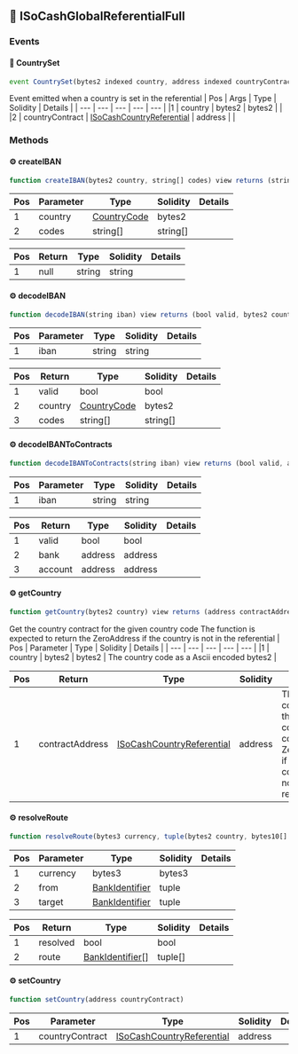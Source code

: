 ## 📜 ISoCashGlobalReferentialFull

### Events

#### 📢 __CountrySet__
```js
event CountrySet(bytes2 indexed country, address indexed countryContract)
```
Event emitted when a country is set in the referential
| Pos | Args | Type | Solidity | Details |
| --- | --- | --- | --- | --- |
|1 | country | bytes2 | bytes2 |  |
|2 | countryContract | [ISoCashCountryReferential](./api-t-ISoCashCountryReferential.md) | address |  |


### Methods

#### ⚙️ __createIBAN__
```js
function createIBAN(bytes2 country, string[] codes) view returns (string)
```
| Pos | Parameter | Type | Solidity | Details |
| --- | --- | --- | --- | --- |
|1 | country | [CountryCode](./api-t-CountryCode.md) | bytes2 |  |
|2 | codes | string[] | string[] |  |


| Pos | Return | Type | Solidity | Details |
| --- | --- | --- | --- | --- |
|1 | null | string | string |  |


#### ⚙️ __decodeIBAN__
```js
function decodeIBAN(string iban) view returns (bool valid, bytes2 country, string[] codes)
```
| Pos | Parameter | Type | Solidity | Details |
| --- | --- | --- | --- | --- |
|1 | iban | string | string |  |


| Pos | Return | Type | Solidity | Details |
| --- | --- | --- | --- | --- |
|1 | valid | bool | bool |  |
|2 | country | [CountryCode](./api-t-CountryCode.md) | bytes2 |  |
|3 | codes | string[] | string[] |  |


#### ⚙️ __decodeIBANToContracts__
```js
function decodeIBANToContracts(string iban) view returns (bool valid, address bank, address account)
```
| Pos | Parameter | Type | Solidity | Details |
| --- | --- | --- | --- | --- |
|1 | iban | string | string |  |


| Pos | Return | Type | Solidity | Details |
| --- | --- | --- | --- | --- |
|1 | valid | bool | bool |  |
|2 | bank | address | address |  |
|3 | account | address | address |  |


#### ⚙️ __getCountry__
```js
function getCountry(bytes2 country) view returns (address contractAddress)
```
Get the country contract for the given country code
The function is expected to return the ZeroAddress if the country is not in the referential
| Pos | Parameter | Type | Solidity | Details |
| --- | --- | --- | --- | --- |
|1 | country | bytes2 | bytes2 | The country code as a Ascii encoded bytes2 |


| Pos | Return | Type | Solidity | Details |
| --- | --- | --- | --- | --- |
|1 | contractAddress | [ISoCashCountryReferential](./api-t-ISoCashCountryReferential.md) | address | The country contract for the given country code or ZeroAddress if the country is not in the referential |


#### ⚙️ __resolveRoute__
```js
function resolveRoute(bytes3 currency, tuple(bytes2 country, bytes10[] codes) from, tuple(bytes2 country, bytes10[] codes) target) view returns (bool resolved, tuple(bytes2 country, bytes10[] codes)[] route)
```
| Pos | Parameter | Type | Solidity | Details |
| --- | --- | --- | --- | --- |
|1 | currency | bytes3 | bytes3 |  |
|2 | from | [BankIdentifier](./api-t-BankIdentifier.md) | tuple |  |
|3 | target | [BankIdentifier](./api-t-BankIdentifier.md) | tuple |  |


| Pos | Return | Type | Solidity | Details |
| --- | --- | --- | --- | --- |
|1 | resolved | bool | bool |  |
|2 | route | [BankIdentifier[]](./api-t-BankIdentifier.md) | tuple[] |  |


#### ⚙️ __setCountry__
```js
function setCountry(address countryContract)
```
| Pos | Parameter | Type | Solidity | Details |
| --- | --- | --- | --- | --- |
|1 | countryContract | [ISoCashCountryReferential](./api-t-ISoCashCountryReferential.md) | address |  |



